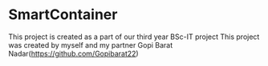 # SmartContainer
This project is created as a part of our third year BSc-IT project
This project was created by myself and my partner Gopi Barat Nadar(https://github.com/Gopibarat22)
